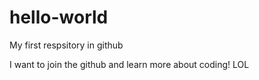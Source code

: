 # hello-world
My first respsitory in github

I want to join the github and learn more about coding! LOL
